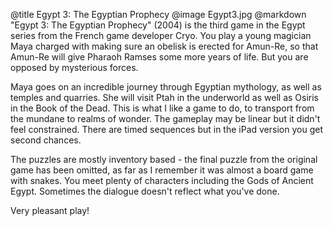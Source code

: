 @title		Egypt 3: The Egyptian Prophecy
@image		Egypt3.jpg
@markdown
"Egypt 3: The Egyptian Prophecy" (2004) is the third game in the Egypt series
from the French game developer Cryo.  You play a young magician Maya
charged with making sure an obelisk is erected for Amun-Re, so that
Amun-Re will give Pharaoh Ramses some more years of life.  But you
are opposed by mysterious forces.

Maya goes on an incredible journey through Egyptian mythology, as well
as temples and quarries.  She will visit Ptah in the underworld as well
as Osiris in the Book of the Dead.  This is what I like a game to do, to
transport from the mundane to realms of wonder.  The gameplay may be
linear but it didn't feel constrained.  There are timed sequences but
in the iPad version you get second chances.

The puzzles are mostly inventory based - the final puzzle from the
original game has been omitted, as far as I remember it was almost a board
game with snakes.  You meet plenty of characters including the Gods of
Ancient Egypt.  Sometimes the dialogue doesn't reflect what you've
done.

Very pleasant play!
